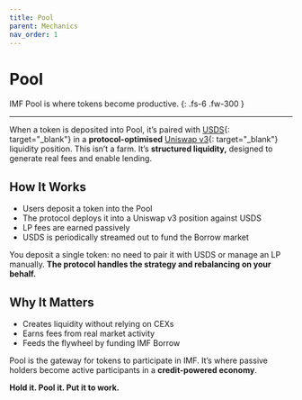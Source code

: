 ```yaml
---
title: Pool
parent: Mechanics
nav_order: 1
---
```


# Pool

IMF Pool is where tokens become productive.
{: .fs-6 .fw-300 }

---

When a token is deposited into Pool, it’s paired with [USDS](https://sky.money){: target="_blank"} in a **protocol-optimised** [Uniswap v3](https://docs.uniswap.org/contracts/v3/overview){: target="_blank"} liquidity position. This isn’t a farm. It’s **structured liquidity,** designed to generate real fees and enable lending.

## How It Works

- Users deposit a token into the Pool  
- The protocol deploys it into a Uniswap v3 position against USDS  
- LP fees are earned passively  
- USDS is periodically streamed out to fund the Borrow market

You deposit a single token: no need to pair it with USDS or manage an LP manually. **The protocol handles the strategy and rebalancing on your behalf.**

## Why It Matters

- Creates liquidity without relying on CEXs  
- Earns fees from real market activity  
- Feeds the flywheel by funding IMF Borrow

Pool is the gateway for tokens to participate in IMF. It’s where passive holders become active participants in a **credit-powered economy**.

**Hold it. Pool it. Put it to work.**